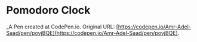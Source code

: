 # Pomodoro Clock
 _A Pen created at CodePen.io. Original URL: [https://codepen.io/Amr-Adel-Saad/pen/povjBQE](https://codepen.io/Amr-Adel-Saad/pen/povjBQE).

 